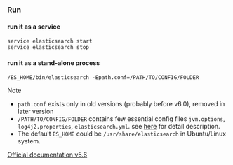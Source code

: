 ### Run
#### run it as a service

```
service elasticsearch start
service elasticsearch stop
```

#### run it as a stand-alone process
```
/ES_HOME/bin/elasticsearch -Epath.conf=/PATH/TO/CONFIG/FOLDER
```

Note
* `path.conf` exists only in old versions (probably before v6.0), removed in later version
* `/PATH/TO/CONFIG/FOLDER` contains few essential config files `jvm.options`, `log4j2.properties`, `elasticsearch.yml`. see [here](https://www.elastic.co/guide/en/elasticsearch/reference/5.6/settings.html#_config_file_location) for detail description.
* The default `ES_HOME` could be `/usr/share/elasticsearch` in Ubuntu/Linux system. 


[Official documentation v5.6](https://www.elastic.co/guide/en/elasticsearch/reference/5.6/index.html)
